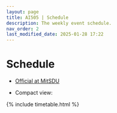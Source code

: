 ```yaml
---
layout: page
title: AI505 | Schedule
description: The weekly event schedule.
nav_order: 2
last_modified_date: 2025-01-28 17:22
---
```


<!--
# Weekly Schedule

{% for schedule in site.schedules %}
{{ schedule }}
{% endfor %}
-->

# Schedule

- <a href="https://skemaplan.sdu.dk/N400005101/f25" target="_blank">Official at MitSDU</a>

- Compact view:

{% include timetable.html %}
